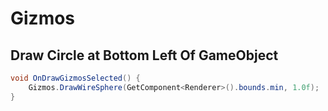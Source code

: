 # Gizmos

## Draw Circle at Bottom Left Of GameObject

```csharp
void OnDrawGizmosSelected() {
    Gizmos.DrawWireSphere(GetComponent<Renderer>().bounds.min, 1.0f);
}
```
